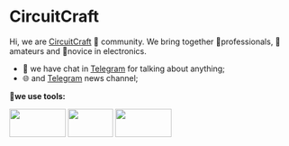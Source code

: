 # CircuitCraft 

Hi, we are [CircuitCraft](https://abhishknads.me/) 🙌 community. We bring together 💪professionals, 🤔amateurs and 👶novice in electronics. 

- 💬 we have chat in [Telegram](https://t.me/circuitcraft) for talking about anything;
- 🌐 and [Telegram](https://t.me/circuitcraftnews) news channel;

****🔨we use tools:****

<code><img width="100" height="50" src="https://d2ns91cgb08z5o.cloudfront.net//themes/custom/altium_designer/html/dist/images/logo-ad-black.svg"></code>
<code><img width="80" height="50" src="https://avatars.mds.yandex.net/i?id=2a0000017a0ec0aeefd88567fa66f1c34470-4577618-images-thumbs&n=13&exp=1"></code>
<code><img width="100" height="50" src="https://git-scm.com/images/logos/downloads/Git-Logo-2Color.png"></code>
